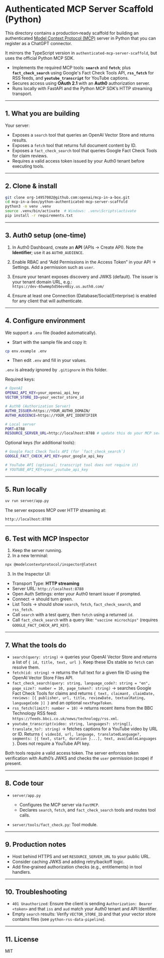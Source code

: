 # Authenticated MCP Server Scaffold (Python)

This directory contains a production‑ready scaffold for building an authenticated [Model Context Protocol (MCP)](https://modelcontextprotocol.io/introduction) server in Python that you can register as a ChatGPT connector.

It mirrors the TypeScript version in `authenticated-mcp-server-scaffold`, but uses the official Python MCP SDK.

- Implements the required MCP tools: **`search`** and **`fetch`**; plus **`fact_check_search`** using Google's Fact Check Tools API, **`rss_fetch`** for RSS feeds, and **`youtube_transcript`** for YouTube captions.
- Secures access using **OAuth 2.1** with an **Auth0** authorization server.
- Runs locally with FastAPI and the Python MCP SDK’s HTTP streaming transport.

---

## 1. What you are building

Your server:

- Exposes a `search` tool that queries an OpenAI Vector Store and returns results.
- Exposes a `fetch` tool that returns full document content by ID.
- Exposes a `fact_check_search` tool that queries Google Fact Check Tools for claim reviews.
- Requires a valid access token issued by your Auth0 tenant before executing tools.

---

## 2. Clone & install

```bash
git clone org-14957082@github.com:openai/mcp-in-a-box.git
cd mcp-in-a-box/python-authenticated-mcp-server-scaffold
python3 -m venv .venv
source .venv/bin/activate  # Windows: .venv\Scripts\activate
pip install -r requirements.txt
```

---

## 3. Auth0 setup (one-time)

1) In Auth0 Dashboard, create an **API** (APIs → Create API). Note the **Identifier**; use it as `AUTH0_AUDIENCE`.

2) Enable RBAC and “Add Permissions in the Access Token” in your API → Settings. Add a permission such as `user`.

3) Ensure your tenant exposes discovery and JWKS (default). The issuer is your tenant domain URL, e.g.:  
`https://dev-65wmmp5d56ev40iy.us.auth0.com/`

4) Ensure at least one Connection (Database/Social/Enterprise) is enabled for any client that will authenticate.

---

## 4. Configure environment

We support a `.env` file (loaded automatically).

- Start with the sample file and copy it:
```bash
cp env.example .env
```
- Then edit `.env` and fill in your values.

`.env` is already ignored by `.gitignore` in this folder.

Required keys:

```bash
# OpenAI
OPENAI_API_KEY=your_openai_api_key
VECTOR_STORE_ID=your_vector_store_id

# Auth0 (Authorization Server)
AUTH0_ISSUER=https://YOUR_AUTH0_DOMAIN/
AUTH0_AUDIENCE=https://YOUR_API_IDENTIFIER

# Local server
PORT=8788
RESOURCE_SERVER_URL=http://localhost:8788 # update this do your MCP server deployed domain when you are deploying in production.
```

Optional keys (for additional tools):

```bash
# Google Fact Check Tools API (for `fact_check_search`)
GOOGLE_FACT_CHECK_API_KEY=your_google_api_key

# YouTube API (optional; transcript tool does not require it)
# YOUTUBE_API_KEY=your_youtube_api_key
```

---

## 5. Run locally

```bash
uv run server/app.py
```

The server exposes MCP over HTTP streaming at:

```
http://localhost:8788
```

---

## 6. Test with MCP Inspector

1. Keep the server running.  
2. In a new terminal:

```bash
npx @modelcontextprotocol/inspector@latest
```

3. In the Inspector UI:  
- Transport Type: **HTTP streaming**  
- Server URL: `http://localhost:8788`
- Open Auth Settings: enter your Auth0 tenant issuer if prompted.
- Connect → should turn green.
- List Tools → should show `search`, `fetch`, `fact_check_search`, and `rss_fetch`.
- Call `search` with a test query, then `fetch` using a returned `id`.
 - Call `fact_check_search` with a query like: `"vaccine microchips"` (requires `GOOGLE_FACT_CHECK_API_KEY`).

---

## 7. What the tools do

- `search(query: string)` → queries your OpenAI Vector Store and returns a list of `{ id, title, text, url }`. Keep these IDs stable so `fetch` can resolve them.
- `fetch(id: string)` → returns the full text for a given file ID using the OpenAI Vector Store Files API.
- `fact_check_search(query: string, language_code?: string = "en", page_size?: number = 10, page_token?: string)` → searches Google Fact Check Tools for claims and returns `{ text, claimant, claimDate, reviews: [{ publisher, url, title, reviewDate, textualRating, languageCode }] }` and an optional `nextPageToken`.
 - `rss_fetch(limit?: number = 10)` → returns recent items from the BBC Technology RSS feed: `https://feeds.bbci.co.uk/news/technology/rss.xml`.
 - `youtube_transcript(video: string, languages?: string[], translate_to?: string)` → fetches captions for a YouTube video by URL or ID. Returns `{ videoId, url, language, translatedLanguage?, segments: [{ text, start, duration }...], text, availableLanguages }`. Does not require a YouTube API key.

Both tools require a valid access token. The server enforces token verification with Auth0’s JWKS and checks the `user` permission (scope) if present.

---

## 8. Code tour

- `server/app.py`
  - Configures the MCP server via `FastMCP`.
  - Declares `search`, `fetch`, and `fact_check_search` tools and routes tool calls.

- `server/tools/fact_check.py`: Tool module.

---

## 9. Production notes

- Host behind HTTPS and set `RESOURCE_SERVER_URL` to your public URL.  
- Consider caching JWKS and adding retry/backoff logic.  
- Add fine‑grained authorization checks (e.g., entitlements) in tool handlers.

---

## 10. Troubleshooting

- `401 Unauthorized`: Ensure the client is sending `Authorization: Bearer <token>` and that `iss` and `aud` match your Auth0 tenant and API Identifier.
- Empty `search` results: Verify `VECTOR_STORE_ID` and that your vector store contains files (see `python-rss-data-pipeline`).

---

## 11. License

MIT
